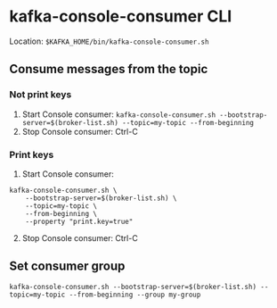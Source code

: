 # kafka-console-consumer CLI

Location: `$KAFKA_HOME/bin/kafka-console-consumer.sh`

## Consume messages from the topic

### Not print keys
1. Start Console consumer: `kafka-console-consumer.sh --bootstrap-server=$(broker-list.sh) --topic=my-topic --from-beginning`
2. Stop Console consumer: Ctrl-C

### Print keys
1. Start Console consumer: 
```
kafka-console-consumer.sh \
	--bootstrap-server=$(broker-list.sh) \
	--topic=my-topic \
	--from-beginning \
	--property "print.key=true"
```
2. Stop Console consumer: Ctrl-C


## Set consumer group
`kafka-console-consumer.sh --bootstrap-server=$(broker-list.sh) --topic=my-topic --from-beginning --group my-group`
